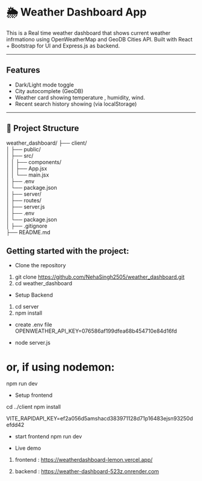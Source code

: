 # 🌦️ Weather Dashboard App

This is a Real time weather dashboard that shows current weather infrmationo using OpenWeatherMap and GeoDB Cities API. 
Built with React + Bootstrap for UI and Express.js as backend.

---

##  Features

-  Dark/Light mode toggle
-  City autocomplete (GeoDB)
-  Weather card showing temperature , humidity, wind.
-  Recent search history showing  (via localStorage)

---

## 📁 Project Structure

weather_dashboard/
├── client/                 
│   ├── public/           
│   ├── src/                
│   │   ├── components/    
│   │   ├── App.jsx         
│   │   └── main.jsx        
│   ├── .env                
│   └── package.json       
│
├── server/                
│   ├── routes/             
│   ├── server.js          
│   ├── .env                
│   └── package.json       
│
├── .gitignore             
├── README.md              

## Getting started with the project:

- Clone the repository
1. git clone https://github.com/NehaSingh2505/weather_dashboard.git
2. cd weather_dashboard

- Setup Backend
1. cd server
2. npm install
 
- create .env file 
 OPENWEATHER_API_KEY=076586af199dfea68b454710e84d16fd

- node server.js
# or, if using nodemon:
npm run dev

- Setup frontend

cd ../client
npm install

VITE_RAPIDAPI_KEY=ef2a056d5amshacd383971128d71p16483ejsn93250defdd42

- start frontend
npm run dev


- Live demo

1. frontend : https://weatherdashboard-lemon.vercel.app/

2. backend : https://weather-dashboard-523z.onrender.com